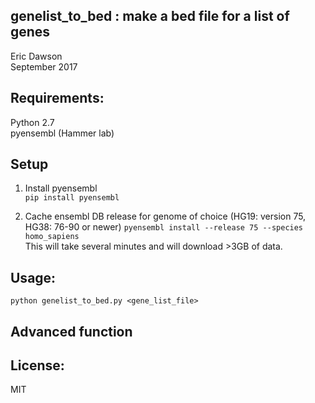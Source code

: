 genelist_to_bed : make a bed file for a list of genes
-------------
Eric Dawson  
September 2017

## Requirements:
Python 2.7  
pyensembl (Hammer lab)

## Setup
1. Install pyensembl  
    `pip install pyensembl`

2. Cache ensembl DB release for genome of choice (HG19: version 75, HG38: 76-90 or newer)
    `pyensembl install --release 75 --species homo_sapiens`  
This will take several minutes and will download >3GB of data.

## Usage:
`python genelist_to_bed.py <gene_list_file>`

## Advanced function

## License:
MIT
